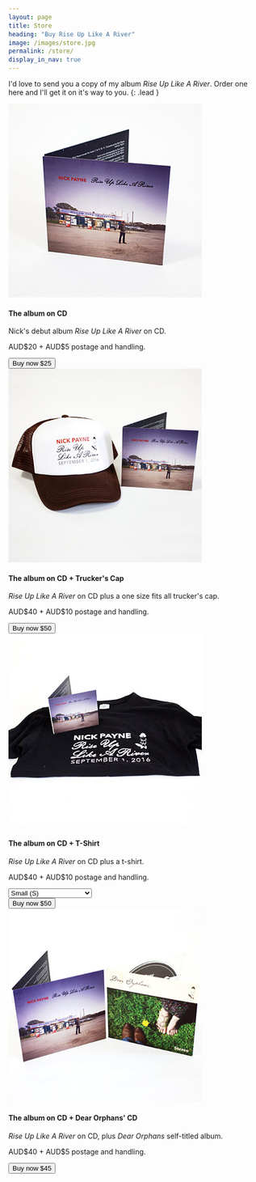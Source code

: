 ```yaml
---
layout: page
title: Store
heading: "Buy Rise Up Like A River"
image: /images/store.jpg
permalink: /store/
display_in_nav: true
---
```


I'd love to send you a copy of my album *Rise Up Like A River*. Order one here and I'll get it on it's way to you.
{: .lead }

<div class="card-deck">
  <div class="card mb-4">
    <div class="card-img-top">
      <img class="img-fluid" src="/images/store/cd.jpg">
    </div>
    <div class="card-body">
      <h4 class="card-title">The album on CD</h4>
      <p class="card-text">Nick's debut album <em>Rise Up Like A River</em> on CD.</p>
      <p class="card-text">AUD$20 + AUD$5 postage and handling.</p>
    </div>
    <div class="card-footer text-center">
      <!-- PayPal Button -->
      <form action="https://www.paypal.com/cgi-bin/webscr" method="post" target="_top">
        <input type="hidden" name="cmd" value="_s-xclick">
        <input type="hidden" name="hosted_button_id" value="DJHJW6ML8ESMQ">
        <button class="btn btn-primary" onclick="trackEvent('outbound', 'click', '/paypal/TOU3')">Buy now $25 <i class="fab fa-paypal" aria-hidden="true"></i></button>
        <img alt="" border="0" src="https://www.paypalobjects.com/en_AU/i/scr/pixel.gif" width="1" height="1">
      </form>
      <!-- /PayPal Button -->
    </div>
  </div>
  <div class="card mb-4">
    <div class="card-img-top">
      <img class="img-fluid" src="/images/store/cd+cap.jpg">
    </div>
    <div class="card-body">
      <h4 class="card-title">The album on CD + Trucker's Cap</h4>
      <p class="card-text"><em>Rise Up Like A River</em> on CD plus a one size fits all trucker's cap.</p>
      <p class="card-text">AUD$40 + AUD$10 postage and handling.</p>
    </div>
    <div class="card-footer text-center">
      <!-- PayPal Button -->
      <form action="https://www.paypal.com/cgi-bin/webscr" method="post" target="_top">
        <input type="hidden" name="cmd" value="_s-xclick">
        <input type="hidden" name="hosted_button_id" value="Z3XH9L9L3JUHY">
        <button class="btn btn-primary" onclick="trackEvent('outbound', 'click', '/paypal/TOU3+CAP')">Buy now $50 <i class="fab fa-paypal" aria-hidden="true"></i></button>
        <img alt="" border="0" src="https://www.paypalobjects.com/en_AU/i/scr/pixel.gif" width="1" height="1">
      </form>
      <!-- /PayPal Button -->
    </div>
  </div>
</div>
<div class="card-deck">
  <div class="card mb-4">
    <div class="card-img-top">
      <img class="img-fluid" src="/images/store/cd+tshirt.jpg">
    </div>
    <div class="card-body">
      <h4 class="card-title">The album on CD + T-Shirt</h4>
      <p class="card-text"><em>Rise Up Like A River</em> on CD plus a t-shirt.</p>
      <p class="card-text">AUD$40 + AUD$10 postage and handling.</p>
    </div>
    <div class="card-footer text-center">
      <!-- PayPal Button -->
      <form action="https://www.paypal.com/cgi-bin/webscr" method="post" target="_top">
        <input type="hidden" name="cmd" value="_s-xclick">
        <input type="hidden" name="hosted_button_id" value="PF7PK8VEC9MDC">
        <input type="hidden" name="on0" value="Size">
        <div class="form-group">
          <!--<label for="size">Size</label>-->
          <select class="form-control" name="os0" id="size">
            <option value="Small (S)">Small (S) </option>
            <option value="Medium (M)">Medium (M) </option>
            <option value="Extra-Large (XL)">Extra-Large (XL) </option>
            <option value="Extra-Extra-Large (XXL)">Extra-Extra-Large (XXL) </option>
          </select>
        </div>
        <button class="btn btn-primary" onclick="trackEvent('outbound', 'click', '/paypal/TOU3+TSHIRT')">Buy now $50 <i class="fab fa-paypal" aria-hidden="true"></i></button>
        <img alt="" border="0" src="https://www.paypalobjects.com/en_AU/i/scr/pixel.gif" width="1" height="1">
      </form>
      <!-- /PayPal Button -->
    </div>
  </div>
  <div class="card mb-4">
    <div class="card-img-top">
      <img class="img-fluid" src="/images/store/cd+do.jpg">
    </div>
    <div class="card-body">
      <h4 class="card-title">The album on CD + Dear Orphans' CD</h4>
      <p class="card-text"><em>Rise Up Like A River</em> on CD, plus <em>Dear Orphans</em> self-titled album.</p>
      <p class="card-text">AUD$40 + AUD$5 postage and handling.</p>
    </div>
    <div class="card-footer text-center">
      <!-- PayPal Button -->
      <form action="https://www.paypal.com/cgi-bin/webscr" method="post" target="_top">
        <input type="hidden" name="cmd" value="_s-xclick">
        <input type="hidden" name="hosted_button_id" value="67W553ZRMUTJU">
        <button class="btn btn-primary" onclick="trackEvent('outbound', 'click', '/paypal/TOU3+TOU1')">Buy now $45 <i class="fab fa-paypal" aria-hidden="true"></i></button>
        <img alt="" border="0" src="https://www.paypalobjects.com/en_AU/i/scr/pixel.gif" width="1" height="1">
      </form>
      <!-- /PayPal Button -->
    </div>
  </div>
</div>
<!-- </div>
</div> -->